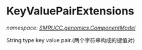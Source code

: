 ﻿# KeyValuePairExtensions
_namespace: [SMRUCC.genomics.ComponentModel](./index.md)_

String type key value pair.(两个字符串构成的键值对)





